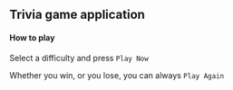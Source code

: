 ## Trivia game application

#### How to play
Select a difficulty and press `Play Now`

Whether you win, or you lose, you can always `Play Again`
